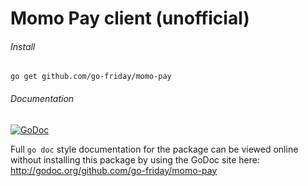 # Momo Pay client (unofficial)

###### Install
`go get github.com/go-friday/momo-pay`

###### Documentation 
[![GoDoc](https://godoc.org/github.com/go-friday/momo-pay?status.svg)](http://godoc.org/github.com/go-friday/momo-pay)

Full `go doc` style documentation for the package can be viewed online without
installing this package by using the GoDoc site here: 
http://godoc.org/github.com/go-friday/momo-pay